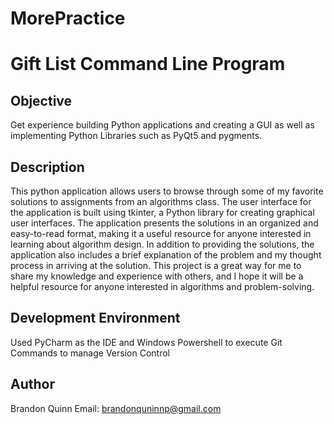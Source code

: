# MorePractice
# Gift List Command Line Program

## Objective

Get experience building Python applications and creating a GUI as well as implementing Python Libraries such as
PyQt5 and pygments.


## Description

This python application allows users to browse through some of my favorite solutions to assignments from an algorithms class.
The user interface for the application is built using tkinter, a Python library for creating graphical user interfaces.
The application presents the solutions in an organized and easy-to-read format, making it a useful resource for anyone interested in learning about algorithm design.
In addition to providing the solutions, the application also includes a brief explanation of the problem and my thought process in arriving at the solution. This project is a great way for me to share my knowledge and experience with others,
and I hope it will be a helpful resource for anyone interested in algorithms and problem-solving.

## Development Environment

Used PyCharm as the IDE and Windows Powershell to execute Git Commands to manage Version Control

## Author

Brandon Quinn 
Email: brandonquninnp@gmail.com

